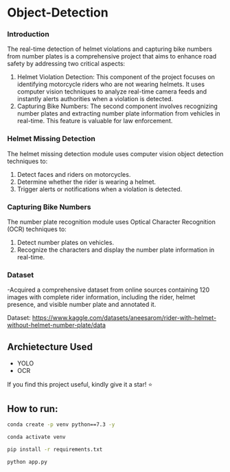 # Object-Detection

### Introduction
The real-time detection of helmet violations and capturing bike numbers from number plates is a comprehensive project that aims to enhance road safety by addressing two critical aspects:
1. Helmet Violation Detection: This component of the project focuses on identifying motorcycle riders who are not wearing helmets. It uses computer vision techniques to analyze real-time camera feeds and instantly alerts authorities when a violation is detected.
2. Capturing Bike Numbers: The second component involves recognizing number plates and extracting number plate information from vehicles in real-time. This feature is valuable for law enforcement.

### Helmet Missing Detection
The helmet missing detection module uses computer vision object detection techniques to:
1. Detect faces and riders on motorcycles.
2. Determine whether the rider is wearing a helmet.
3. Trigger alerts or notifications when a violation is detected.

### Capturing Bike Numbers
The number plate recognition module uses Optical Character Recognition (OCR) techniques to:
1. Detect number plates on vehicles.
2. Recognize the characters and display the number plate information in real-time.

### Dataset
-Acquired a comprehensive dataset from online sources containing 120 images with complete rider information, including the rider, helmet presence, and visible number plate and annotated it.

Dataset: https://www.kaggle.com/datasets/aneesarom/rider-with-helmet-without-helmet-number-plate/data

## Archietecture Used
* YOLO
* OCR


If you find this project useful, kindly give it a star! ⭐️


## How to run:

```bash
conda create -p venv python==7.3 -y
```

```bash
conda activate venv
```

```bash
pip install -r requirements.txt
```

```bash
python app.py
```

